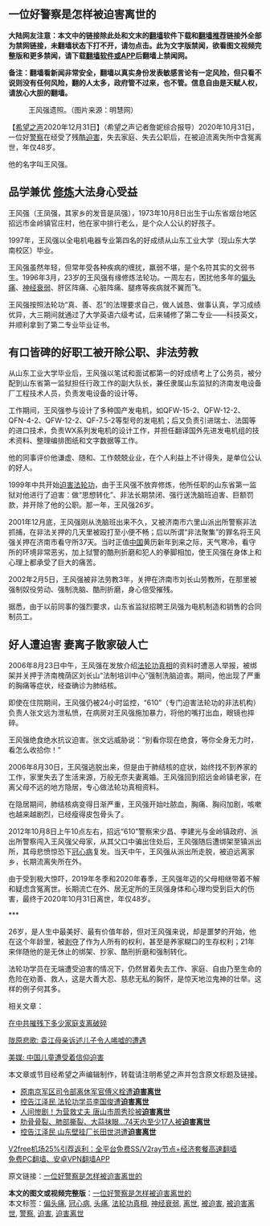  <h2>一位好警察是怎样被迫害离世的</h2> <p class="notice"><b>大陆网友注意：本文中的链接除此处和文末的<a href="https://github.com/bannedbook/fanqiang" >翻墙</a>软件下载和<a href="https://github.com/killgcd/justmysocks/blob/master/README.md">翻墙推荐</a>链接外全部为禁网链接，未翻墙状态下打不开，请勿点击。此为文字版禁闻，欲看图文视频完整版和更多禁闻，请下载<a href="https://github.com/bannedbook/fanqiang">翻墙软件或APP</a>后翻墙上禁闻网。</p><p>备注：翻墙看新闻非常安全，翻墙以真实身份发表敏感言论有一定风险，但只看不说则没有任何风险，翻的人太多，政府管不过来，也不管。信息自由是天赋人权，请放心大胆的翻墙。</b></p>  <div class="entry"> <figure> <p><figcaption>王风强遗照。（图片来源：明慧网）</figcaption></figure> <p>【<span class='wp_keywordlink_affiliate'><a href="https://www.soundofhope.org" title="希望之声" target="_blank">希望之声</a></span>2020年12月31日】（希望之声记者詹妮综合报导）2020年10月31日，一位好<a href="https://www.bannedbook.org/bnews/tag/%e8%ad%a6%e5%af%9f/" class="st_tag internal_tag" rel="tag" title="标签 警察 下的日志">警察</a>在经受了残酷<a href="https://www.bannedbook.org/bnews/tag/%e8%bf%ab%e5%ae%b3/" class="st_tag internal_tag" rel="tag" title="标签 迫害 下的日志">迫害</a>，失去家庭、失去公职后，在被迫流离失所中含冤离世，年仅48岁。</p> <p>他的名字叫王风强。</p> <h2><strong>品学兼优 <span class='wp_keywordlink'><a href="https://www.qi-gong.me/" title="气功修炼网" target="_blank">修炼</a></span>大法身心受益</strong></h2> <p>王风强（王凤强，其家乡的发音是凤强），1973年10月8日出生于山东省烟台地区招远市金岭镇官庄村，他在家中排行老么，是个众人公认的好孩子。</p> <p>1997年，王风强以全电机电器专业第四名的好成绩从山东工业大学（现山东大学南校区）毕业。</p> <p>王风强虽然年轻，但常年受各种疾病的缠扰，羸弱不堪，是个名符其实的文弱书生。1996年3月，23岁的王风强有缘修炼法轮功。一周左右，困扰他多年的<a href="https://www.bannedbook.org/bnews/tag/%e5%81%8f%e5%a4%b4%e7%97%9b/" class="st_tag internal_tag" rel="tag" title="标签 偏头痛 下的日志">偏头痛</a>、<a href="https://www.bannedbook.org/bnews/tag/%e7%a5%9e%e7%bb%8f%e8%a1%b0%e5%bc%b1/" class="st_tag internal_tag" rel="tag" title="标签 神经衰弱 下的日志">神经衰弱</a>、肝区阵痛、心脏阵痛、腿疼等疾病就不翼而飞。</p> <p>王风强按照法轮功“真、善、忍”的法理要求自己，做人诚恳、做事认真，学习成绩优异，大三期间就通过了大学英语六级考试，后来辅修了第二专业——科技英文，并顺利拿到了第二专业毕业证书。</p> <h2><strong>有口皆碑的好职工被开除公职、非法劳教</strong></h2> <p>从山东工业大学毕业后，王风强以笔试和面试都第一的好成绩考上了公务员，被分配到山东省第一监狱担任行政工作的副大队长，兼任隶属山东监狱的济南发电设备厂工程技术人员，负责发电设备的设计等。</p>  <p>工作期间，王风强参与设计了多种国产发电机，如QFW-15-2、QFW-12-2、QFN-4-2、QFW-12-2、QF-7.5-2等型号的发电机；后又负责引进瑞士、法国等的进口技术，负责WX系列发电机的设计工作，并担任翻译国外先进发电机组的技术资料、整理编排图纸和文字数据等工作。</p> <p>他的同事评价他谦虚、随和、工作兢兢业业，在个人利益上不计得失，是单位公认的好人。</p> <p>1999年中共开始<span class='wp_keywordlink'><a href="https://www.bannedbook.org/forum11/topic278.html" title="评江泽民与中共相互利用迫害法轮功" target="_blank">迫害法轮功</a></span>，由于王风强不放弃修炼，他所任职的山东省第一监狱对他进行了迫害：做“思想转化”、非法长期禁闭、强行送洗脑班迫害、巨额罚款，并开除了他的公职。那一年，王风强26岁。</p> <p>2001年12月底，王风强刚从洗脑班出来不久，又被济南市六里山派出所警察非法抓捕，在非法关押的几天里被殴打至小便不畅；后以所谓“非法聚集”的罪名将王风强关押在济南市看守所37天。当时正值<span class='wp_keywordlink_affiliate'><a href="https://www.bannedbook.org/" title="中国" target="_blank">中国</a></span>黄历新年到来之际，天气寒冷，看守所的环境非常恶劣，加上狱警的酷刑折磨和犯人的拳脚相加，使王风强在身体上和心理上都承受了巨大的痛苦。</p> <p>2002年2月5日，王风强被非法劳教3年，关押在济南市刘长山劳教所，在那里被强制奴役劳动、强制洗脑、酷刑折磨，身心倍受摧残。</p> <p>据悉，由于以前同事的强烈要求，山东省监狱招聘王凤强为电机制造和销售的合同制员工。</p> <h2><strong>好人遭迫害 妻离子散家破人亡</strong></h2> <p>2006年8月23日中午，王风强在发放介绍<a href="https://www.bannedbook.org/bnews/tag/%e6%b3%95%e8%bd%ae%e5%8a%9f%e7%9c%9f%e7%9b%b8/" class="st_tag internal_tag" rel="tag" title="标签 法轮功真相 下的日志">法轮功真相</a>的资料时遭恶人举报，被绑架并关押于济南槐荫区刘长山“法制培训中心”强制洗脑迫害。期间，他出现了严重的胸痛等症状，经查确诊为肺结核。</p>  <p>即使在住院期间，王风强仍被24小时监控，“610”（专门迫害法轮功的非法机构）负责人张文远为泄私愤，在病房对王风强施加暴力，将他的嘴打出血，眼镜也摔碎。</p> <p>王风强绝食绝水抗议迫害。张文远威胁说：“别看你现在绝食，等你全身无力时，看怎么收拾你！”</p> <p>2006年8月30日，王风强逃脱出来，但是由于肺结核的症状，始终找不到养家的工作，家里失去了生活来源，万般无奈夫妻离婚。王风强回到招远金岭镇老家，在离父母不远的地方隐居，专心做法轮功真相资料。</p> <p>在隐居期间，肺结核病变得日渐严重，王风强开始吐脓血，胸痛、胸闷加剧，咳嗽也越来越剧烈，已经瘦得皮包骨头了。</p> <p>2012年10月8日上午10点左右，招远“610”警察宋少昌、李建光与金岭镇政府、派出所警察闯入王风强父母家，从其父口中骗出住处后，王风强随后遭绑架至镇派出所，其母悲愤惊恐下<a href="https://www.bannedbook.org/bnews/tag/%E5%86%A0%E5%BF%83%E7%97%85/" class="st_tag internal_tag" rel="tag" title="标签 冠心病 下的日志">冠心病</a>复发。当天中午，王风强从派出所走脱，被迫远离家乡，长期流离失所在外。</p> <p>由于受到极大惊吓，2019年冬季和2020年春季，王风强年迈的父母相继带着不解和疑虑含冤离世。长期流亡在外、居无定所的王凤强身体和心理均受到巨大的伤害，最终于2020年10月31日离世，年仅48岁。</p> <p>***</p>  <p>26岁，是人生中最美好、最有价值年龄，但对王风强来说，却是噩梦的开始，他在这个年龄里，被<span class='wp_keywordlink'><a href="https://www.bannedbook.org/forum2/topic21.html" title="《剥夺》 黄建民 著" target="_blank">剥夺</a></span>了作为人所有的权利，甚至是养家糊口的生存权利；21年来伴随他的是无休止的绑架、抄家、酷刑折磨和强制转化。</p> <p>法轮功学员在无端遭受迫害的情况下，仍然冒着失去工作、家庭、自由乃至生命的危险在劝善、救人，这是大善大忍、慈悲无私的胸怀，是惊天地泣鬼神的壮举。这样的例子何其多。</p> <p>相关文章：</p> <p><a href="https://www.soundofhope.org/post/440995">在中共摧残下多少家庭支离破碎</a></p> <p><a href="https://www.soundofhope.org/post/454996">陇原悲歌: 袁江母亲诉述儿子令人唏嘘的遭遇</a></p> <p><a href="https://www.soundofhope.org/post/457510">美媒: 中国儿童遭受着信仰迫害</a></p> <p>本文章或节目经希望之声编辑制作，转载请注明希望之声并包含原文标题及链接。</p>  <ul class='op-related-articles' title='相关阅读'> <li><a href='https://www.bannedbook.org/bnews/cbnews/20201004/1407817.html' target='_blank'>原南京军区司令部离休军官傅义栓遭<b>迫害离世</b></a></li> <li><a href='https://www.bannedbook.org/bnews/cbnews/20200712/1359466.html' target='_blank'>控告江泽民 法轮功学员李国俊遭<b>迫害离世</b></a></li> <li><a href='https://www.bannedbook.org/bnews/cbnews/20200423/1317819.html' target='_blank'>人间惨剧！为营救丈夫 唐山市周秀珍被<b>迫害离世</b></a></li> <li><a href='https://www.bannedbook.org/bnews/cbnews/20200418/1314726.html' target='_blank'>肋骨骨裂、肺部撕裂、大蒜抹眼…74天内至少17人被<b>迫害离世</b></a></li> <li><a href='https://www.bannedbook.org/bnews/cbnews/20191228/1249011.html' target='_blank'>控告江泽民 山东壁挂厂长田世洪遭<b>迫害离世</b></a></li> </ul> <p class="texttj"> <a href="https://github.com/bannedbook/fanqiang/wiki/V2ray%E6%9C%BA%E5%9C%BA" target="_blank">V2free机场25%引荐返利：全平台免费SS/V2ray节点+经济套餐高速翻墙</a><br/> <a href="https://github.com/bannedbook/fanqiang/wiki/%E7%A6%81%E9%97%BB%E7%BD%91%E5%AE%89%E5%8D%93%E7%BF%BB%E5%A2%99%E6%96%B0%E9%97%BBAPP" target="_blank">免费PC翻墙、安卓VPN翻墙APP</a></p><p>原文链接：<a class="src_link"  href="https://www.soundofhope.org/post/459221" target="_blank">一位好警察是怎样被迫害离世的</a></p><a name='sharetosocial'></a>       <div><b>本文的图文或视频完整版</b>：<a href='https://www.bannedbook.org/bnews/comments/20210101/1459050.html'>一位好警察是怎样被迫害离世的</a></div>  </div><!--END ENTRY--> <div class="postfooter"> <div>本文标签：<a href="https://www.bannedbook.org/bnews/tag/%e5%81%8f%e5%a4%b4%e7%97%9b/" rel="tag">偏头痛</a>, <a href="https://www.bannedbook.org/bnews/tag/%E5%86%A0%E5%BF%83%E7%97%85/" rel="tag">冠心病</a>, <a href="https://www.bannedbook.org/bnews/tag/%e5%a4%b4%e7%97%9b/" rel="tag">头痛</a>, <a href="https://www.bannedbook.org/bnews/tag/%e6%b3%95%e8%bd%ae%e5%8a%9f%e7%9c%9f%e7%9b%b8/" rel="tag">法轮功真相</a>, <a href="https://www.bannedbook.org/bnews/tag/%e7%a5%9e%e7%bb%8f%e8%a1%b0%e5%bc%b1/" rel="tag">神经衰弱</a>, <a href="https://www.bannedbook.org/bnews/tag/%E7%A6%BB%E4%B8%96/" rel="tag">离世</a>, <a href="https://www.bannedbook.org/bnews/tag/%E8%A2%AB%E8%BF%AB%E5%AE%B3/" rel="tag">被迫害</a>, <a href="https://www.bannedbook.org/bnews/tag/%E8%A2%AB%E8%BF%AB%E5%AE%B3%E7%A6%BB%E4%B8%96/" rel="tag">被迫害离世</a>, <a href="https://www.bannedbook.org/bnews/tag/%e8%ad%a6%e5%af%9f/" rel="tag">警察</a>, <a href="https://www.bannedbook.org/bnews/tag/%e8%bf%ab%e5%ae%b3/" rel="tag">迫害</a>, <a href="https://www.bannedbook.org/bnews/tag/%E8%BF%AB%E5%AE%B3%E7%A6%BB%E4%B8%96/" rel="tag">迫害离世</a></div>  </div><!--END POSTFOOTER--> 